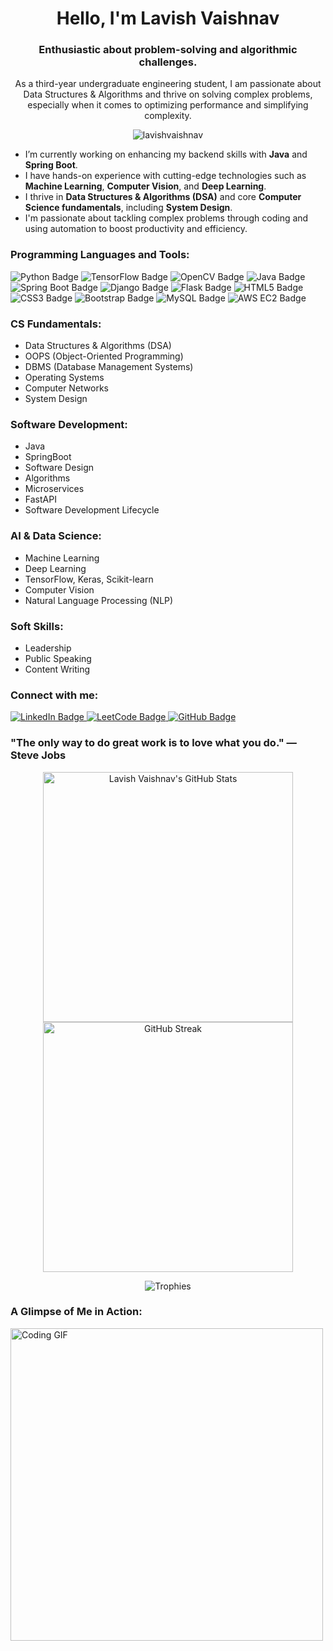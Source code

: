 <h1 align="center">Hello, I'm Lavish Vaishnav</h1>
<h3 align="center">Enthusiastic about problem-solving and algorithmic challenges.</h3>

<p align="center">
As a third-year undergraduate engineering student, I am passionate about Data Structures & Algorithms and thrive on solving complex problems, especially when it comes to optimizing performance and simplifying complexity.
</p>

<p align="center">
  <img src="https://komarev.com/ghpvc/?username=lavishvaishnav&label=Profile%20views&color=0e75b6&style=flat" alt="lavishvaishnav" />
</p>

- I’m currently working on enhancing my backend skills with **Java** and **Spring Boot**.
- I have hands-on experience with cutting-edge technologies such as **Machine Learning**, **Computer Vision**, and **Deep Learning**.
- I thrive in **Data Structures & Algorithms (DSA)** and core **Computer Science fundamentals**, including **System Design**.
- I'm passionate about tackling complex problems through coding and using automation to boost productivity and efficiency.

<h3 align="left">Programming Languages and Tools:</h3>
<p align="left">
  <img src="https://img.shields.io/badge/-Python-3776AB?logo=python&logoColor=white&style=for-the-badge" alt="Python Badge"/>
  <img src="https://img.shields.io/badge/-TensorFlow-FF6F00?logo=tensorflow&logoColor=white&style=for-the-badge" alt="TensorFlow Badge"/>
  <img src="https://img.shields.io/badge/-OpenCV-5C3EE8?logo=opencv&logoColor=white&style=for-the-badge" alt="OpenCV Badge"/>
  <img src="https://img.shields.io/badge/-Java-ED8B00?logo=java&logoColor=white&style=for-the-badge" alt="Java Badge"/>
  <img src="https://img.shields.io/badge/-Spring_Boot-6DB33F?logo=spring&logoColor=white&style=for-the-badge" alt="Spring Boot Badge"/>
  <img src="https://img.shields.io/badge/-Django-092E20?logo=django&logoColor=white&style=for-the-badge" alt="Django Badge"/>
  <img src="https://img.shields.io/badge/-Flask-000000?logo=flask&logoColor=white&style=for-the-badge" alt="Flask Badge"/>
  <img src="https://img.shields.io/badge/-HTML5-E34F26?logo=html5&logoColor=white&style=for-the-badge" alt="HTML5 Badge"/>
  <img src="https://img.shields.io/badge/-CSS3-1572B6?logo=css3&logoColor=white&style=for-the-badge" alt="CSS3 Badge"/>
  <img src="https://img.shields.io/badge/-Bootstrap-7952B3?logo=bootstrap&logoColor=white&style=for-the-badge" alt="Bootstrap Badge"/>
  <img src="https://img.shields.io/badge/-MySQL-4479A1?logo=mysql&logoColor=white&style=for-the-badge" alt="MySQL Badge"/>
  <img src="https://img.shields.io/badge/-AWS_EC2-FF9900?logo=amazon&logoColor=white&style=for-the-badge" alt="AWS EC2 Badge"/>
</p>

<h3 align="left">CS Fundamentals:</h3>
<ul>
  <li>Data Structures & Algorithms (DSA)</li>
  <li>OOPS (Object-Oriented Programming)</li>
  <li>DBMS (Database Management Systems)</li>
  <li>Operating Systems</li>
  <li>Computer Networks</li>
  <li>System Design</li>
</ul>
<h3 align="left">Software Development:</h3>
<ul>
  <li>Java</li>
  <li>SpringBoot</li>
  <li>Software Design</li>
  <li>Algorithms</li>
  <li>Microservices</li>
  <li>FastAPI</li>
  <li>Software Development Lifecycle</li>
</ul>
<h3 align="left">AI & Data Science:</h3>
<ul>
  <li>Machine Learning</li>
  <li>Deep Learning</li>
  <li>TensorFlow, Keras, Scikit-learn</li>
  <li>Computer Vision</li>
  <li>Natural Language Processing (NLP)</li>
</ul>

<h3 align="left">Soft Skills:</h3>
<ul>
  <li>Leadership</li>
  <li>Public Speaking</li>
  <li>Content Writing</li>
</ul>
<h3 align="left">Connect with me:</h3>
<p align="left">
<a href="https://linkedin.com/in/lavishvaishnav" target="_blank">
  <img src="https://img.shields.io/badge/-LinkedIn-0A66C2?style=for-the-badge&logo=linkedin&logoColor=white" alt="LinkedIn Badge"/>
</a>
<a href="https://www.leetcode.com/lavishvaishnav" target="_blank">
  <img src="https://img.shields.io/badge/-LeetCode-FFA116?style=for-the-badge&logo=leetcode&logoColor=white" alt="LeetCode Badge"/>
</a>
<a href="https://github.com/LavishVaishnav" target="_blank">
  <img src="https://img.shields.io/badge/-GitHub-181717?style=for-the-badge&logo=github&logoColor=white" alt="GitHub Badge"/>
</a>
</p>

### "The only way to do great work is to love what you do." — Steve Jobs

<p align="center">
  <img src="https://github-readme-stats.vercel.app/api?username=lavishvaishnav&show_icons=true&theme=radical" alt="Lavish Vaishnav's GitHub Stats" width="400"/>
  <img src="https://github-readme-streak-stats.herokuapp.com/?user=lavishvaishnav&theme=radical" alt="GitHub Streak" width="400"/>
</p>

<p align="center">
  <img src="https://github-profile-trophy.vercel.app/?username=lavishvaishnav&theme=onedark&row=1&column=7" alt="Trophies"/>
</p>

<h3 align="left"> A Glimpse of Me in Action:</h3>
<p align="left">
  <img src="https://media.giphy.com/media/xT9IgzoKnwFNmISR8I/giphy.gif" width="500" alt="Coding GIF"/>
</p>

